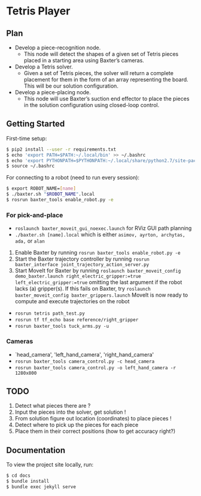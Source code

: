 # Tetris Player

## Plan
- Develop a piece-recognition node.
	- This node will detect the shapes of a given set of Tetris pieces placed in a starting area using Baxter’s cameras.
- Develop a Tetris solver.
	- Given a set of Tetris pieces, the solver will return a complete placement for them in the form of an array representing the board. This will be our solution configuration.
- Develop a piece-placing node.
	- This node will use Baxter’s suction end effector to place the pieces in the solution configuration using closed-loop control.

## Getting Started

First-time setup:
```sh
$ pip2 install --user -r requirements.txt
$ echo 'export PATH=$PATH:~/.local/bin' >> ~/.bashrc
$ echo 'export PYTHONPATH=$PYTHONPATH:~/.local/share/python2.7/site-packages' >> ~/.bashrc
$ source ~/.bashrc
```

For connecting to a robot (need to run every session):
```sh
$ export ROBOT_NAME=[name]
$ ./baxter.sh "$ROBOT_NAME".local
$ rosrun baxter_tools enable_robot.py -e
```

### For pick-and-place
- `roslaunch baxter_moveit_gui_noexec.launch` for RViz GUI path planning
- `./baxter.sh [name].local` which is either `asimov, ayrton, archytas, ada,` or `alan`
1. Enable Baxter by running `rosrun baxter_tools enable_robot.py -e`
2. Start the Baxter trajectory controller by running `rosrun baxter_interface joint_trajectory_action_server.py`
3. Start MoveIt for Baxter by running `roslaunch baxter_moveit_config demo_baxter.launch right_electric_gripper:=true left_electric_gripper:=true`
omitting the last argument if the robot lacks (a) gripper(s).  If this fails on Baxter, try `roslaunch baxter_moveit_config baxter_grippers.launch`
MoveIt is now ready to compute and execute trajectories on the robot

- `rosrun tetris path_test.py`
- `rosrun tf tf_echo base reference/right_gripper`
- `rosrun baxter_tools tuck_arms.py -u`

### Cameras
- `head_camera', 'left_hand_camera', 'right_hand_camera'
- `rosrun baxter_tools camera_control.py -c head_camera`
- `rosrun baxter_tools camera_control.py -o left_hand_camera -r 1280x800`

## TODO
1. Detect what pieces there are ?
2. Input the pieces into the solver, get solution !
3. From solution figure out location (coordinates) to place pieces !
4. Detect where to pick up the pieces for each piece
5. Place them in their correct positions (how to get accuracy right?)

## Documentation
To view the project site locally, run:
```sh
$ cd docs
$ bundle install
$ bundle exec jekyll serve
```
